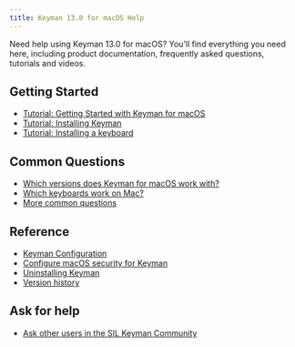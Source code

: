 ```yaml
---
title: Keyman 13.0 for macOS Help
---
```


Need help using Keyman 13.0 for macOS?  You'll find everything
you need here, including product documentation, frequently
asked questions, tutorials and videos.

## Getting Started

* [Tutorial: Getting Started with Keyman for macOS](start/tutorial)
* [Tutorial: Installing Keyman](start/install-keyman)
* [Tutorial: Installing a keyboard](start/install-keyboard)

## Common Questions

* [Which versions does Keyman for macOS work with?](about/requirements)
* [Which keyboards work on Mac?](common-questions/keyboards)
* [More common questions](common-questions/)

## Reference

* [Keyman Configuration](help/configuration)
* [Configure macOS security for Keyman](help/configure-security)
* [Uninstalling Keyman](help/uninstall-keyman)
* [Version history](../version-history)

## Ask for help

* [Ask other users in the SIL Keyman Community](https://community.software.sil.org/c/keyman)
